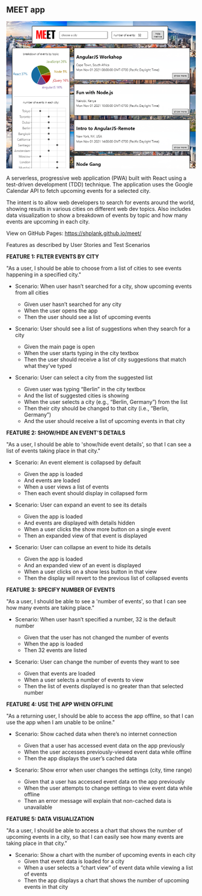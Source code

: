 ## MEET app

![Meet screenshot](https://github.com/shplank/meet/blob/main/meet4repo.png?raw=true)

A serverless, progressive web application (PWA) built with React using a test-driven development (TDD) technique. The application uses the Google Calendar API to fetch upcoming events for a selected city.

The intent is to allow web developers to search for events around the world, showing results in various cities on different web dev topics. Also includes data visualization to show a breakdown of events by topic and how many events are upcoming in each city.

View on GitHub Pages: https://shplank.github.io/meet/

Features as described by User Stories and Test Scenarios

**FEATURE 1: FILTER EVENTS BY CITY**

"As a user, I should be able to choose from a list of cities to see events happening in a specified city."

- Scenario: When user hasn’t searched for a city, show upcoming events from all cities

  - Given user hasn’t searched for any city
  - When the user opens the app
  - Then the user should see a list of upcoming events

- Scenario: User should see a list of suggestions when they search for a city

  - Given the main page is open
  - When the user starts typing in the city textbox
  - Then the user should receive a list of city suggestions that match what they’ve typed

- Scenario: User can select a city from the suggested list
  - Given user was typing “Berlin” in the city textbox
  - And the list of suggested cities is showing
  - When the user selects a city (e.g., “Berlin, Germany”) from the list
  - Then their city should be changed to that city (i.e., “Berlin, Germany”)
  - And the user should receive a list of upcoming events in that city

**FEATURE 2: SHOW/HIDE AN EVENT'S DETAILS**

"As a user, I should be able to 'show/hide event details', so that I can see a list of events taking place in that city."

- Scenario: An event element is collapsed by default

  - Given the app is loaded
  - And events are loaded
  - When a user views a list of events
  - Then each event should display in collapsed form

- Scenario: User can expand an event to see its details

  - Given the app is loaded
  - And events are displayed with details hidden
  - When a user clicks the show more button on a single event
  - Then an expanded view of that event is displayed

- Scenario: User can collapse an event to hide its details
  - Given the app is loaded
  - And an expanded view of an event is displayed
  - When a user clicks on a show less button in that view
  - Then the display will revert to the previous list of collapsed events

**FEATURE 3: SPECIFY NUMBER OF EVENTS**

"As a user, I should be able to see a 'number of events', so that I can see how many events are taking place."

- Scenario: When user hasn’t specified a number, 32 is the default number

  - Given that the user has not changed the number of events
  - When the app is loaded
  - Then 32 events are listed

- Scenario: User can change the number of events they want to see
  - Given that events are loaded
  - When a user selects a number of events to view
  - Then the list of events displayed is no greater than that selected number

**FEATURE 4: USE THE APP WHEN OFFLINE**

"As a returning user, I should be able to access the app offline, so that I can use the app when I am unable to be online."

- Scenario: Show cached data when there’s no internet connection

  - Given that a user has accessed event data on the app previously
  - When the user accesses previously-viewed event data while offline
  - Then the app displays the user’s cached data

- Scenario: Show error when user changes the settings (city, time range)
  - Given that a user has accessed event data on the app previously
  - When the user attempts to change settings to view event data while offline
  - Then an error message will explain that non-cached data is unavailable

**FEATURE 5: DATA VISUALIZATION**

"As a user, I should be able to access a chart that shows the number of upcoming events in a city, so that I can easily see how many events are taking place in that city."

- Scenario: Show a chart with the number of upcoming events in each city
  - Given that event data is loaded for a city
  - When a user selects a “chart view” of event data while viewing a list of events
  - Then the app displays a chart that shows the number of upcoming events in that city
